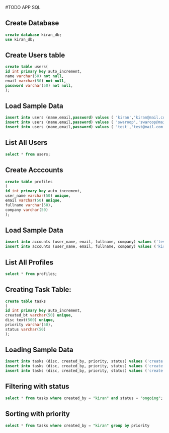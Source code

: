 #TODO APP SQL


## Create Database

```sql
create database kiran_db;
use kiran_db;
```

## Create Users table
```sql
create table users(
id int primary key auto_increment,
name varchar(50) not null,
email varchar(50) not null,
password varchar(50) not null,
);
```

## Load Sample Data
```sql
insert into users (name,email,password) values ( 'kiran','kiran@mail.com', 'kiran');
insert into users (name,email,password) values ( 'swaroop','swaroop@mail.com', 'sai143');
insert into users (name,email,password) values ( 'test','test@mail.com', 'test');
```

## List All Users
```sql
select * from users;
```

## Create Acccounts 
```sql
create table profiles
( 
id int primary key auto_increment,
user_name varchar(50) unique,
email varchar(50) unique,
fullname varchar(50),
company varchar(50)
);
```

## Load Sample Data
```sql
insert into accounts (user_name, email, fullname, company) values ('test', 'test@mail.com', 'test', 'testing');
insert into accounts (user_name, email, fullname, company) values ('kiran', 'kiran@mail.com', 'kiranM', 'sify');
```

## List All Profiles
```sql
select * from profiles;
```

## Creating Task Table:
```sql
create table tasks
(
id int primary key auto_increment,
created_bt varchar(50) unique,
disc text(500) unique,
priority varchar(50),
status varchar(50)
);
```

## Loading Sample Data
```sql
insert into tasks (disc, created_by, priority, status) values ('create account heroku', 'kiran', 'high', 'ongoing');
insert into tasks (disc, created_by, priority, status) values ('create app in heroku', 'kiran', 'medium', 'upcoming');
insert into tasks (disc, created_by, priority, status) values ('create api, 'kiran', 'medium', 'upcoming');
```

## Filtering with status
```sql
select * from tasks where created_by = "kiran" and status = "ongoing";
```

## Sorting with priority
```sql
select * from tasks where created_by = "kiran" group by priority
```
